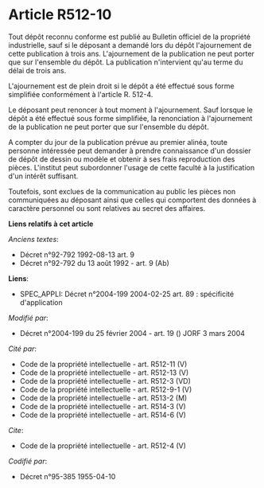 # Article R512-10

Tout dépôt reconnu conforme est publié au Bulletin officiel de la propriété industrielle, sauf si le déposant a demandé lors
du dépôt l'ajournement de cette publication à trois ans. L'ajournement de la publication ne peut porter que sur l'ensemble du
dépôt. La publication n'intervient qu'au terme du délai de trois ans. 

L'ajournement est de plein droit si le dépôt a été effectué sous forme simplifiée conformément à l'article R. 512-4. 

Le déposant peut renoncer à tout moment à l'ajournement. Sauf lorsque le dépôt a été effectué sous forme simplifiée, la
renonciation à l'ajournement de la publication ne peut porter que sur l'ensemble du dépôt. 

A compter du jour de la publication prévue au premier alinéa, toute personne intéressée peut demander à prendre connaissance
d'un dossier de dépôt de dessin ou modèle et obtenir à ses frais reproduction des pièces. L'institut peut subordonner l'usage
de cette faculté à la justification d'un intérêt suffisant. 

Toutefois, sont exclues de la communication au public les pièces non communiquées au déposant ainsi que celles qui comportent
des données à caractère personnel ou sont relatives au secret des affaires.

**Liens relatifs à cet article**

_Anciens textes_:

  - Décret n°92-792 1992-08-13 art. 9
  - Décret n°92-792 du 13 août 1992 - art. 9 (Ab)

**Liens**:

  - SPEC_APPLI: Décret n°2004-199 2004-02-25 art. 89 : spécificité d'application

_Modifié par_:

  - Décret n°2004-199 du 25 février 2004 - art. 19 () JORF 3 mars 2004

_Cité par_:

  - Code de la propriété intellectuelle - art. R512-11 (V)
  - Code de la propriété intellectuelle - art. R512-13 (V)
  - Code de la propriété intellectuelle - art. R512-3 (VD)
  - Code de la propriété intellectuelle - art. R512-9-1 (V)
  - Code de la propriété intellectuelle - art. R513-2 (M)
  - Code de la propriété intellectuelle - art. R514-3 (V)
  - Code de la propriété intellectuelle - art. R514-6 (V)

_Cite_:

  - Code de la propriété intellectuelle - art. R512-4 (V)

_Codifié par_:

  - Décret n°95-385 1955-04-10
